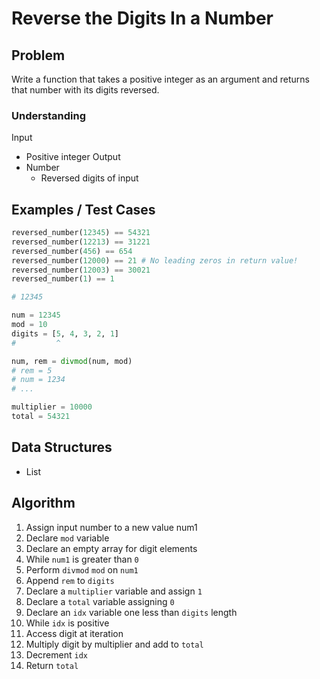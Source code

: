 # Reverse the Digits In a Number

## Problem

Write a function that takes a positive integer as an argument and returns that number with its digits reversed.

### Understanding

Input
- Positive integer
Output
- Number
	- Reversed digits of input

## Examples / Test Cases

```python
reversed_number(12345) == 54321
reversed_number(12213) == 31221
reversed_number(456) == 654
reversed_number(12000) == 21 # No leading zeros in return value!
reversed_number(12003) == 30021
reversed_number(1) == 1

# 12345

num = 12345
mod = 10
digits = [5, 4, 3, 2, 1]
# 	      ^

num, rem = divmod(num, mod)
# rem = 5
# num = 1234
# ...

multiplier = 10000
total = 54321
```

## Data Structures

- List

## Algorithm

1. Assign input number to a new value num1
2. Declare `mod` variable
3. Declare an empty array for digit elements
4. While `num1` is greater than `0`
5.   Perform `divmod` `mod` on `num1`
6. 	 Append `rem` to `digits`
7. Declare a `multiplier` variable and assign `1`
8. Declare a `total` variable assigning `0`
9. Declare an `idx` variable one less than `digits` length
10. While `idx` is positive
11.   Access digit at iteration
12.   Multiply digit by multiplier and add to `total`
13.   Decrement `idx`
14. Return `total`

